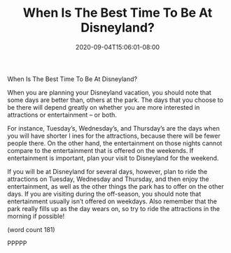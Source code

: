 ﻿---
title: "When Is The Best Time To Be At Disneyland?"
date: 2020-09-04T15:06:01-08:00
description: "Disneyland Tips for Web Success"
featured_image: "/images/Disneyland.jpg"
tags: ["Disneyland"]
---

When Is The Best Time To Be At Disneyland?

When you are planning your Disneyland vacation, 
you should note that some days are better than,
others at the park. The days that you choose to be 
there will depend greatly on whether you are more 
interested in attractions or entertainment – or both.

For instance, Tuesday’s, Wednesday’s, and 
Thursday’s are the days when you will have shorter l
ines for the attractions, because there will be fewer 
people there. On the other hand, the entertainment 
on those nights cannot compare to the entertainment 
that is offered on the weekends. If entertainment is 
important, plan your visit to Disneyland for the 
weekend.

If you will be at Disneyland for several days, however, 
plan to ride the attractions on Tuesday, Wednesday 
and Thursday, and then enjoy the entertainment, as 
well as the other things the park has to offer on the 
other days. If you are visiting during the off-season, 
you should note that entertainment usually isn’t 
offered on weekdays. Also remember that the park 
really fills up as the day wears on, so try to ride the 
attractions in the morning if possible!

(word count 181)

PPPPP

